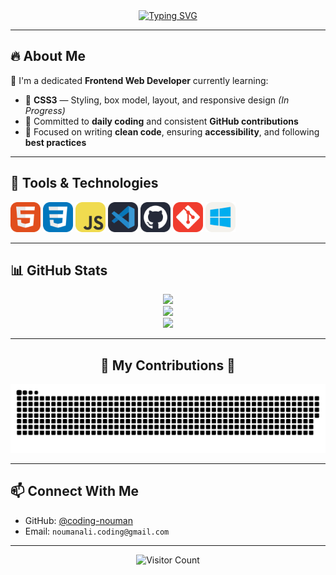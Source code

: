 <!-- Typing Animation Banner -->
<div align="center">
  <a href="https://git.io/typing-svg">
  <a href="https://git.io/typing-svg"><img src="https://readme-typing-svg.demolab.com?font=Fira+Code&pause=1000&color=62F729&background=24975C00&center=true&width=435&lines=%E2%82%8A+%CB%9A%E2%82%8A+%E2%9A%9CNouman+Coding%E2%9A%9C+%CB%9A+%E2%82%8A%CB%9A;%E2%8B%86%EF%BD%A1%EF%BE%9F%E2%98%81%EF%B8%8E%EF%BD%A1Software+Engineer%E2%8B%86%EF%BD%A1%E2%98%81%EF%B8%8E%EF%BD%A1%E2%8B%86;%E2%96%91%E2%96%92%E2%96%93Frontend+Developer%E2%96%93%E2%96%92%E2%96%91" alt="Typing SVG" />
  </a>
</div>

---

## 🔥 About Me

🎯 I'm a dedicated **Frontend Web Developer** currently learning:

- 🚧 **CSS3** — Styling, box model, layout, and responsive design *(In Progress)*  
- 📁 Committed to **daily coding** and consistent **GitHub contributions**  
- 🌱 Focused on writing **clean code**, ensuring **accessibility**, and following **best practices**

---

## 🧰 Tools & Technologies

<p>
  <img src="HTML.svg" width="48" alt="HTML">
  <img src="CSS.svg" width="48" alt="CSS">
  <img src="JavaScript.svg" width="48" alt="JavaScript">
   <img src="VSCode-Dark.svg" width="48" alt="GitHub">
  <img src="Github-Dark.svg" width="48" alt="GitHub">
  <img src="Git.svg" width="48" alt="Git">
  <img src="Windows-Light.svg" width="48" alt="Windows">

</p>

---

## 📊 GitHub Stats

<div align="center">
  <img width="400" src="https://github-readme-stats.vercel.app/api?username=coding-nouman&theme=dark&hide_border=false&include_all_commits=true&count_private=true" />
</div>

<div align="center">
  <img width="400" src="https://github-readme-streak-stats.herokuapp.com/?user=coding-nouman&theme=dark&hide_border=false" />
</div>

<div align="center">
  <img width="400" src="https://github-readme-stats.vercel.app/api/top-langs/?username=coding-nouman&theme=dark&hide_border=false&include_all_commits=true&count_private=true&layout=compact" />
</div>

---

<div align="center">
  <h2>🐍 My Contributions 🐍</h2>
  
![snake gif](https://github.com/coding-nouman/coding-nouman/blob/output/github-snake-dark.svg)  
  
</div>

---

## 📫 Connect With Me

- GitHub: [@coding-nouman](https://github.com/coding-nouman)  
- Email: `noumanali.coding@gmail.com`

---

<div align="center">
  <img src="https://api.visitorbadge.io/api/visitors?path=https%3A%2F%2Fgithub.com%2Fcoding-nouman%2F&countColor=%23263759" alt="Visitor Count"/>
</div>
